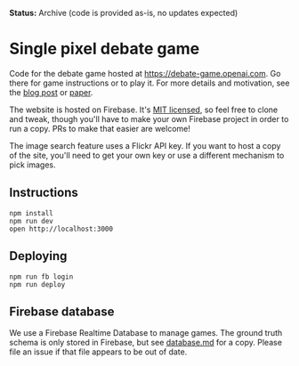 **Status:** Archive (code is provided as-is, no updates expected)

Single pixel debate game
========================

Code for the debate game hosted at https://debate-game.openai.com.  Go there
for game instructions or to play it.  For more details and motivation, see the
[blog post](https://blog.openai.com/debate) or
[paper](https://arxiv.org/abs/1805.00899).

The website is hosted on Firebase.  It's [MIT licensed](LICENSE), so feel free
to clone and tweak, though you'll have to make your own Firebase project in
order to run a copy.  PRs to make that easier are welcome!

The image search feature uses a Flickr API key.  If you want to host a copy of
the site, you'll need to get your own key or use a different mechanism to pick
images.

## Instructions

    npm install
    npm run dev
    open http://localhost:3000

## Deploying

    npm run fb login
    npm run deploy

## Firebase database

We use a Firebase Realtime Database to manage games.  The ground truth schema
is only stored in Firebase, but see [database.md](database.md) for a copy.
Please file an issue if that file appears to be out of date.
